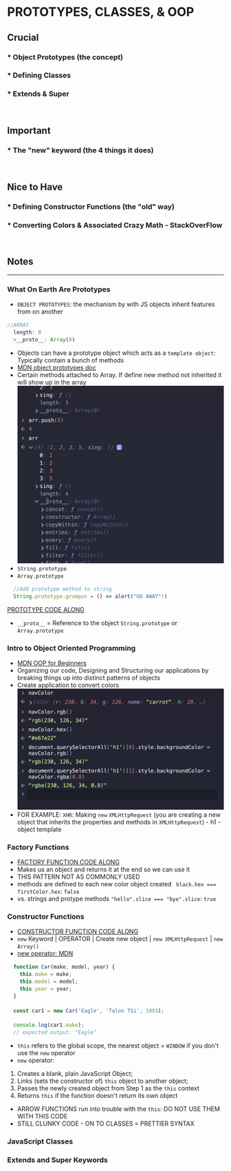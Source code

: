 # PROTOTYPES, CLASSES, & OOP

## Crucial 

### * Object Prototypes (the concept)
### * Defining Classes
### * Extends & Super

<br>

## Important 

### * The "new" keyword (the 4 things it does)

<br>

## Nice to Have

### * Defining Constructor Functions (the "old" way)
### * Converting Colors & Associated Crazy Math - StackOverFlow

<br>

## Notes

<hr>

### What On Earth Are Prototypes
- `OBJECT PROTOTYPES`: the mechanism by with JS objects inherit features from on another 
```js
//ARRAY
  length: 0
  >__proto__: Array(0)
```
- Objects can have a prototype object which acts as a `template object`: Typically contain a bunch of methods 
- [MDN object prototypes doc](https://developer.mozilla.org/en-US/docs/Learn/JavaScript/Objects/Object_prototypes)
- Certain methods attached to Array. If define new method not inherited it will show up in the array
![ARRAY PROTOTYPES](assets/prototypes.png)
- `String.prototype`
- `Array.prototype`
```js
  //Add prototype method to string
  String.prototype.grumpus = () => alert("GO AWAY"!)
```
[PROTOTYPE CODE ALONG](01_prototypes/app.js)

- `__proto__` = Reference to the object `String.prototype` or `Array.prototype`

### Intro to Object Oriented Programming
- [MDN OOP for Beginners](https://developer.mozilla.org/en-US/docs/Learn/JavaScript/Objects/Object-oriented_JS)
- Organizing our code, Designing and Structuring our applications by breaking things up into distinct patterns of objects
- Create application to convert colors
![EXAMPLE OF USING CLASSES - COLOR](assets/color.png)
- FOR EXAMPLE: `XHR`: Making `new` `XMLHttpRequest` (you are creating a new object that inherits the properties and methods in `XMLHttpRequest`) - h1 - object template

### Factory Functions
- [FACTORY FUNCTION CODE ALONG](02_factory_functions/app.js)
- Makes us an object and returns it at the end so we can use it
- THIS PATTERN NOT AS COMMONLY USED
- methods are defined to each new color object created
` black.hex === firstColor.hex`: `false`
- vs. strings and protype methods
`"hello".slice === "bye".slice`: `true`

### Constructor Functions
- [CONSTRUCTOR FUNCTION CODE ALONG](03_constructor_functions/app.js)
- `new` Keyword | OPERATOR | Create new object | `new XMLHttpRequest` | `new Array()`
- [new operator: MDN](https://developer.mozilla.org/en-US/docs/Web/JavaScript/Reference/Operators/new)
```js
  function Car(make, model, year) {
    this.make = make;
    this.model = model;
    this.year = year;
  }

  const car1 = new Car('Eagle', 'Talon TSi', 1993);

  console.log(car1.make);
  // expected output: "Eagle"
```
- `this` refers to the global scope, the nearest object = `WINDOW` if you don't use the `new` operator
- `new` operator:
1. Creates a blank, plain JavaScript Object;
2. Links (sets the constructor of) `this` object to another object;
3. Passes the newly created object from Step 1 as the `this` context
4. Returns `this` if the function doesn't return its own object

- ARROW FUNCTIONS run into trouble with the `this`: DO NOT USE THEM WITH THIS CODE
- STILL CLUNKY CODE - ON TO CLASSES = PRETTIER SYNTAX

### JavaScript Classes


### Extends and Super Keywords

